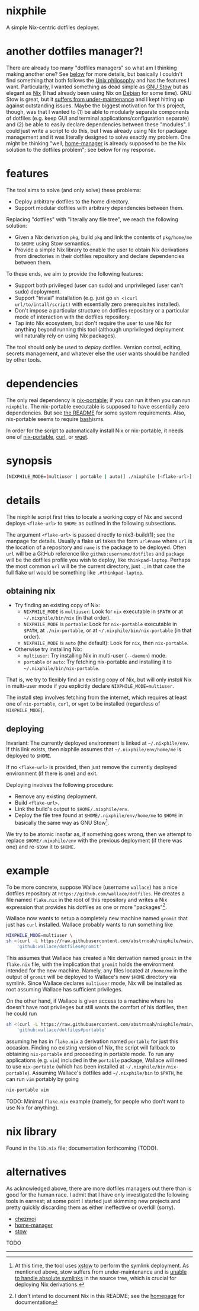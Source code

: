 # nixphile

A simple Nix-centric dotfiles deployer.

# another dotfiles manager?!

There are already too many "dotfiles managers" so what am I thinking making
another one? See [below](#alternatives) for more details, but basically I
couldn't find something that both follows the [Unix philosophy][unix-philosophy]
and has the features I want. Particularly, I wanted something as dead simple as
[GNU Stow][stow] but as elegant as [Nix][nix] (I had already been using Nix on
[Debian][debian] for some time). GNU Stow is great, but it [suffers from
under-maintenance][stow-undermaint] and I kept hitting up against outstanding
issues. Maybe the biggest motivation for this project, though, was that I wanted
to (1) be able to modularly separate components of dotfiles (e.g. keep GUI and
terminal applications/configuration separate) and (2) be able to easily declare
dependencies between these "modules". I could just write a script to do this,
but I was already using Nix for package management and it was literally designed
to solve exactly my problem. One might be thinking "well, [home-manager] is
already supposed to be the Nix solution to the dotfiles problem"; see below for
my response.

# features

The tool aims to solve (and only solve) these problems:

* Deploy arbitrary dotfiles to the home directory.
* Support modular dotfiles with arbitrary dependencies between them.

Replacing "dotfiles" with "literally any file tree", we reach the following
solution:

* Given a Nix derivation `pkg`, build `pkg` and link the contents of
  `pkg/home/me` to `$HOME` using Stow semantics.
* Provide a simple Nix library to enable the user to obtain Nix derivations from
  directories in their dotfiles repository and declare dependencies between
  them.

To these ends, we aim to provide the following features:

* Support both privileged (user can sudo) and unprivileged (user can't sudo)
  deployment.
* Support "trivial" installation (e.g. just go `sh <(curl
  url/to/intall/script)` with essentially zero prerequisites installed).
* Don't impose a particular structure on dotfiles repository or a particular
  mode of interaction with the dotfiles repository.
* Tap into Nix ecosystem, but don't require the user to use Nix for anything
  beyond running this tool (although unprivileged deployment will naturally rely
  on using Nix packages).

The tool should only be used to _deploy_ dotfiles. Version control, editing,
secrets management, and whatever else the user wants should be handled by other
tools.

# dependencies

The only real dependency is [nix-portable]; if you can run it then you can run
`nixphile`. The nix-portable executable is supposed to have essentially zero
dependencies. But see [the README][nix-portable] for some system requirements.
Also, nix-portable seems to require [bash]isms.

In order for the script to automatically install Nix or nix-portable, it needs
one of [nix-portable], [curl], or [wget].

# synopsis

```sh
[NIXPHILE_MODE=(multiuser | portable | auto)] ./nixphile [<flake-url>]
```

# details

The nixphile script first tries to locate a working copy of Nix and second
deploys `<flake-url>` to `$HOME` as outlined in the following subsections.

The argument `<flake-url>` is passed directly to nix3-build(1); see the manpage
for details. Usually a flake url takes the form `url#name` where `url` is the
location of a repository and `name` is the package to be deployed. Often `url`
will be a GitHub reference like `github:username/dotfiles` and `package` will be
the dotfiles profile you wish to deploy, like `thinkpad-laptop`. Perhaps the
most common `url` will be the current directory, just `.`; in that case the full
flake url would be something like `.#thinkpad-laptop`.

## obtaining nix

* Try finding an existing copy of Nix:
    * `NIXPHILE_MODE` is `multiuser`: Look for `nix` executable in `$PATH` or at
      `~/.nixphile/bin/nix` (in that order).
    * `NIXPHILE_MODE` is `portable`: Look for `nix-portable` executable in
      `$PATH`, at `./nix-portable`, or at `~/.nixphile/bin/nix-portable` (in
      that order).
    * `NIXPHILE_MODE` is `auto` (the default): Look for `nix`, then
      `nix-portable`.
* Otherwise try installing Nix:
    * `multiuser`: Try installing Nix in multi-user (`--daemon`) mode.
    * `portable` or `auto`: Try fetching nix-portable and installing it to
      `~/.nixphile/bin/nix-portable`.

That is, we try to flexibly find an existing copy of Nix, but will only
_install_ Nix in multi-user mode if you explicitly declare
`NIXPHILE_MODE=multiuser`.

The install step involves fetching from the internet, which requires at least
one of `nix-portable`, `curl`, or `wget` to be installed (regardless of
`NIXPHILE_MODE`).

## deploying

Invariant: The currently deployed environment is linked at `~/.nixphile/env`. If
this link exists, then nixphile assumes that `~/.nixphile/env/home/me` is
deployed to `$HOME`.

If no `<flake-url>` is provided, then just remove the currently deployed
environment (if there is one) and exit.

Deploying involves the following procedure:

* Remove any existing deployment.
* Build `<flake-url>`.
* Link the build's output to `$HOME/.nixphile/env`.
* Deploy the file tree found at `$HOME/.nixphile/env/home/me` to `$HOME` in
  basically the same way as GNU Stow[^1].

We try to be atomic insofar as, if something goes wrong, then we attempt to
replace `$HOME/.nixphile/env` with the previous deployment (if there was one)
and re-stow it to `$HOME`.

# example

To be more concrete, suppose Wallace (username `wallace`) has a nice dotfiles
repository at `https://github.com/wallace/dotfiles`. He creates a file named
`flake.nix` in the root of this repository and writes a Nix expression that
provides his dotfiles as one or more "packages"[^2].

Wallace now wants to setup a completely new machine named `gromit` that just has
`curl` installed. Wallace probably wants to run something like

```sh
NIXPHILE_MODE=multiuser \
sh <(curl -L https://raw.githubusercontent.com/abstrnoah/nixphile/main/nixphile) \
    'github:wallace/dotfiles#gromit'
```

This assumes that Wallace has created a Nix derivation named `gromit` in the
`flake.nix` file, with the implication that `gromit` holds the environment
intended for the new machine. Namely, any files located at `/home/me` in the
output of `gromit` will be deployed to Wallace's new `$HOME` directory via
symlink. Since Wallace declares `multiuser` mode, Nix will be installed as root
assuming Wallace has sufficient privileges.

On the other hand, if Wallace is given access to a machine where he doesn't have
root privileges but still wants the comfort of his dotfiles, then he could run

```sh
sh <(curl -L https://raw.githubusercontent.com/abstrnoah/nixphile/main/install) \
    'github:wallace/dotfiles#portable'
```

assuming he has in `flake.nix` a derivation named `portable` for just this
occasion. Finding no existing version of Nix, the script will fallback to
obtaining `nix-portable` and proceeding in portable mode. To run any
applications (e.g. `vim`) included in the `portable` package, Wallace will need
to use `nix-portable` (which has been installed at
`~/.nixphile/bin/nix-portable`). Assuming Wallace's dotfiles add
`~/.nixphile/bin` to `$PATH`, he can run `vim` portably by going

```sh
nix-portable vim
```

TODO: Minimal `flake.nix` example (namely, for people who don't want to use Nix
for anything).

# nix library

Found in the `lib.nix` file; documentation forthcoming (TODO).

# alternatives

As acknowledged above, there are more dotfiles managers out there than is good
for the human race. I admit that I have only investigated the following tools in
earnest; at some point I started just skimming new projects and pretty
quickly discarding them as either ineffective or overkill (sorry).

* [chezmoi]
* [home-manager]
* [stow]

TODO

---

[^1]: At this time, the tool uses [xstow] to perform the symlink
deployment. As mentioned above, stow suffers from under-maintenance and is
[unable to handle absolute symlinks][stow-absolutes] in the source tree, which
is crucial for deploying Nix derivations.
[^2]: I don't intend to document Nix in this README; see the [homepage][nix] for
documentation

[stow-undermaint]: https://github.com/aspiers/stow/issues/33#issuecomment-1431786737
[stow-absolutes]: https://github.com/aspiers/stow/issues/3
[xstow]: https://xstow.sourceforge.net/
[nix-portable]: https://github.com/DavHau/nix-portable
[curl]: https://curl.se/
[unix-philosophy]: https://en.wikipedia.org/wiki/Unix_philosophy
[stow]: https://www.gnu.org/software/stow/
[nix]: https://nixos.org/
[wget]: https://www.gnu.org/software/wget/
[bash]: https://www.gnu.org/software/bash/
[nix-download]: https://nixos.org/download.html
[debian]: https://www.debian.org/
[home-manager]: https://nix-community.github.io/home-manager/
[chezmoi]: https://www.chezmoi.io/

